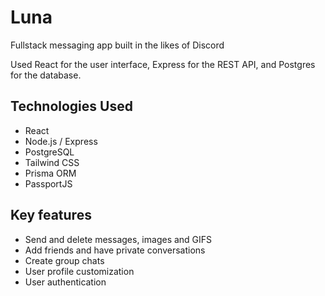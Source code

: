 # Luna

Fullstack messaging app built in the likes of Discord

Used React for the user interface, Express for the REST API, and Postgres for the database.

## Technologies Used
- React
- Node.js / Express
- PostgreSQL
- Tailwind CSS
- Prisma ORM
- PassportJS

## Key features
- Send and delete messages, images and GIFS
- Add friends and have private conversations
- Create group chats
- User profile customization
- User authentication
